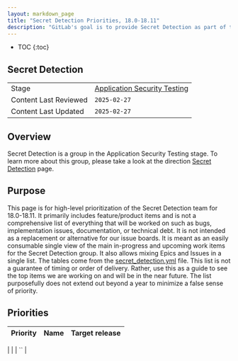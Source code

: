 ```yaml
---
layout: markdown_page
title: "Secret Detection Priorities, 18.0-18.11"
description: "GitLab's goal is to provide Secret Detection as part of the standard development process. Learn more!"
---
```


- TOC
{:toc}

## Secret Detection

| | |
| --- | --- |
| Stage | [Application Security Testing](/direction/application_security_testing/) |
| Content Last Reviewed | `2025-02-27` |
| Content Last Updated  | `2025-02-27` |

## Overview
Secret Detection is a group in the Application Security Testing stage. To learn more about this group, please take a look at the direction [Secret Detection](https://about.gitlab.com/direction/application_security_testing/secret-detection/secret-detection/) page.

## Purpose
This page is for high-level prioritization of the Secret Detection team for 18.0-18.11. It primarily includes feature/product items and is not a comprehensive list of everything that will be worked on such as bugs, implementation issues, documentation, or technical debt. It is not intended as a replacement or alternative for our issue boards. It is meant as an easily consumable single view of the main in-progress and upcoming work items for the Secret Detection group. It also allows mixing Epics and Issues in a single list.  The tables come from the [secret_detection.yml](https://gitlab.com/gitlab-com/www-gitlab-com/-/blob/master/data/product_priorities/secret_detection.yml) file.
This list is not a guarantee of timing or order of delivery. Rather, use this as a guide to see the top items we are working on and will be in the near future. The list purposefully does not extend out beyond a year to minimize a false sense of priority.

## Priorities

| Priority | Name | Target release |
| -------- | ---- | -------------- |

|  | []() | ``  |

